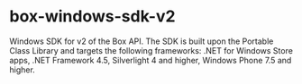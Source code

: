 box-windows-sdk-v2
==================

Windows SDK for v2 of the Box API. The SDK is built upon the Portable Class Library and targets the following frameworks: .NET for Windows Store apps, .NET Framework 4.5, Silverlight 4 and higher, Windows Phone 7.5 and higher.
